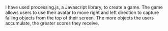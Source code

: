 I have used processing.js, a Javascript library, to create a game. The game allows users to use their avatar to move right and left direction to capture falling objects from the top of their screen. The more objects the users accumulate, the greater scores they receive.

